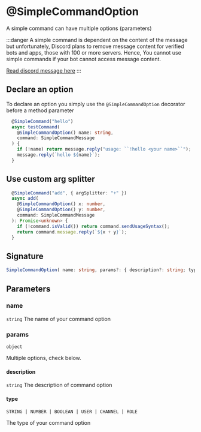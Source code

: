 # @SimpleCommandOption

A simple command can have multiple options (parameters)

:::danger
A simple command is dependent on the content of the message but unfortunately, Discord plans to remove message content for verified bots and apps, those with 100 or more servers. Hence, You cannot use simple commands if your bot cannot access message content.

[Read discord message here](https://support-dev.discord.com/hc/en-us/articles/4404772028055-Message-Content-Access-Deprecation-for-Verified-Bots)
:::

## Declare an option

To declare an option you simply use the `@SimpleCommandOption` decorator before a method parameter

```ts
  @SimpleCommand("hello")
  async testCommand(
    @SimpleCommandOption() name: string,
    command: SimpleCommandMessage
  ) {
    if (!name) return message.reply("usage: ``!hello <your name>``");
    message.reply(`hello ${name}`);
  }
```

## Use custom arg splitter

```ts
  @SimpleCommand("add", { argSplitter: "+" })
  async add(
    @SimpleCommandOption() x: number,
    @SimpleCommandOption() y: number,
    command: SimpleCommandMessage
  ): Promise<unknown> {
    if (!command.isValid()) return command.sendUsageSyntax();
    return command.message.reply(`${x + y}`);
  }
```

## Signature

```ts
SimpleCommandOption( name: string, params?: { description?: string; type?: "STRING | NUMBER | BOOLEAN | USER | CHANNEL | ROLE" } ): ParameterDecoratorEx;
```

## Parameters

### name

`string`
The name of your command option

### params

`object`

Multiple options, check below.

#### description

`string`
The description of command option

#### type

`STRING | NUMBER | BOOLEAN | USER | CHANNEL | ROLE`

The type of your command option
